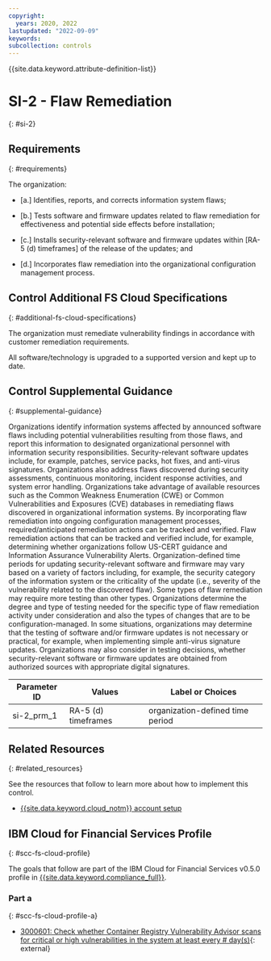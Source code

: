```yaml
---
copyright:
  years: 2020, 2022
lastupdated: "2022-09-09"
keywords: 
subcollection: controls
---
```


{{site.data.keyword.attribute-definition-list}}

# SI-2 - Flaw Remediation
{: #si-2}

## Requirements
{: #requirements}

The organization:

- \[a.\] Identifies, reports, and corrects information system flaws;

- \[b.\] Tests software and firmware updates related to flaw remediation for effectiveness and potential side effects before installation;

- \[c.\] Installs security-relevant software and firmware updates within [RA-5 (d) timeframes] of the release of the updates; and

- \[d.\] Incorporates flaw remediation into the organizational configuration management process.

## Control Additional FS Cloud Specifications
{: #additional-fs-cloud-specifications}

The organization must remediate vulnerability findings in accordance with customer remediation requirements.  

All software/technology is upgraded to a supported version and kept up to date.

## Control Supplemental Guidance
{: #supplemental-guidance}

Organizations identify information systems affected by announced software flaws including potential vulnerabilities resulting from those flaws, and report this information to designated organizational personnel with information security responsibilities. Security-relevant software updates include, for example, patches, service packs, hot fixes, and anti-virus signatures. Organizations also address flaws discovered during security assessments, continuous monitoring, incident response activities, and system error handling. Organizations take advantage of available resources such as the Common Weakness Enumeration (CWE) or Common Vulnerabilities and Exposures (CVE) databases in remediating flaws discovered in organizational information systems. By incorporating flaw remediation into ongoing configuration management processes, required/anticipated remediation actions can be tracked and verified. Flaw remediation actions that can be tracked and verified include, for example, determining whether organizations follow US-CERT guidance and Information Assurance Vulnerability Alerts. Organization-defined time periods for updating security-relevant software and firmware may vary based on a variety of factors including, for example, the security category of the information system or the criticality of the update (i.e., severity of the vulnerability related to the discovered flaw). Some types of flaw remediation may require more testing than other types. Organizations determine the degree and type of testing needed for the specific type of flaw remediation activity under consideration and also the types of changes that are to be configuration-managed. In some situations, organizations may determine that the testing of software and/or firmware updates is not necessary or practical, for example, when implementing simple anti-virus signature updates. Organizations may also consider in testing decisions, whether security-relevant software or firmware updates are obtained from authorized sources with appropriate digital signatures.

| Parameter ID | Values | Label or Choices |
|---|---|---|
| si-2_prm_1 | RA-5 (d) timeframes | organization-defined time period |


## Related Resources
{: #related_resources}

See the resources that follow to learn more about how to implement this control.

- [{{site.data.keyword.cloud_notm}} account setup](/docs/framework-financial-services?topic=framework-financial-services-shared-account-setup)

## IBM Cloud for Financial Services Profile
{: #scc-fs-cloud-profile}

The goals that follow are part of the IBM Cloud for Financial Services v0.5.0 profile in [{{site.data.keyword.compliance_full}}](/docs/security-compliance?topic=security-compliance-getting-started).

### Part a
{: #scc-fs-cloud-profile-a}

- [3000601: Check whether Container Registry Vulnerability Advisor scans for critical or high vulnerabilities in the system at least every # day(s)](https://cloud.ibm.com/security-compliance/goals/3000601?page=profile&profile_id=2799&profile_type=1&profile_name=IBM%20Cloud%20for%20Financial%20Services%20v0.5.0){: external}
